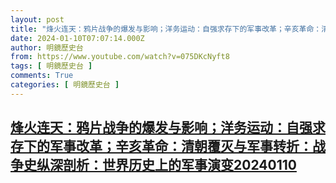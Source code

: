 ```yaml
---
layout: post
title: "烽火连天：鸦片战争的爆发与影响；洋务运动：自强求存下的军事改革；辛亥革命：清朝覆灭与军事转折：战争史纵深剖析：世界历史上的军事演变20240110"
date: 2024-01-10T07:07:14.000Z
author: 明鏡歷史台
from: https://www.youtube.com/watch?v=075DKcNyft8
tags: [ 明鏡歷史台 ]
comments: True
categories: [ 明鏡歷史台 ]
---
```

<!--1704870434000-->
[烽火连天：鸦片战争的爆发与影响；洋务运动：自强求存下的军事改革；辛亥革命：清朝覆灭与军事转折：战争史纵深剖析：世界历史上的军事演变20240110](https://www.youtube.com/watch?v=075DKcNyft8)
------

<div>

</div>
